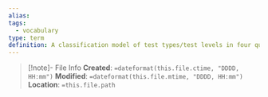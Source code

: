 ```yaml
---
alias: 
tags:
  - vocabulary
type: term
definition: A classification model of test types/test levels in four quadrants, relating them to two dimensions of test objectives: supporting the team versus critiquing the product, and technology-facing versus business-facing.
---
```

> [!note]- File Info
> **Created**:  `=dateformat(this.file.ctime, "DDDD, HH:mm")`
> **Modified**: `=dateformat(this.file.mtime, "DDDD, HH:mm")` 
> **Location**: `=this.file.path`